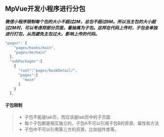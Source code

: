 ## MpVue开发小程序进行分包

***微信小程序限制每个包的大小不超过2M，总包不超过8M。所以当主包的大小超过2M时，可以考虑将部分页面，看抽离为子包。这样在代码上传时，子包会单独进行打包，从而避免主包过大，影响上传的代码。***

```js
"pages": [
    "pages/books/main",
    "pages/me/main"
  ],
  "subPackages":[
    {
      "root":"pages/bookDetail/",
      "pages":[
        "main"
      ]
    }
  ],
```

#### 子包限制

> - 子包不能是tab页，而应该是tab页中的子页面
> - 每个子包都是相互独立的，子包A不可以引用子包B的资源、属性和方法
> - 子包中不可以引用第三方的资源，比如组件库等。